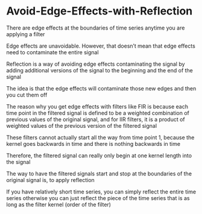 # Avoid-Edge-Effects-with-Reflection
There are edge effects at the boundaries of time series anytime you are applying a filter

Edge effects are unavoidable. However, that doesn’t mean that edge effects need to contaminate the entire signal

Reflection is a way of avoiding edge effects contaminating the signal by adding additional versions of the signal to the beginning and the end of the signal

The idea is that the edge effects will contaminate those new edges and then you cut them off

The reason why you get edge effects with filters like FIR is because each time point in the filtered signal is defined to be a weighted combination 
of previous values of the original signal, and for IIR filters, it is a product of weighted values of the previous version of the filtered signal

These filters cannot actually start all the way from time point 1, because the kernel goes backwards in time and there is nothing backwards in time

Therefore, the filtered signal can really only begin at one kernel length into the signal

The way to have the filtered signals start and stop at the boundaries of the original signal is, to apply reflection

If you have relatively short time series, you can simply reflect the entire time series
otherwise you can just reflect the piece of the time series that is as long as the filter kernel (order of the filter)
